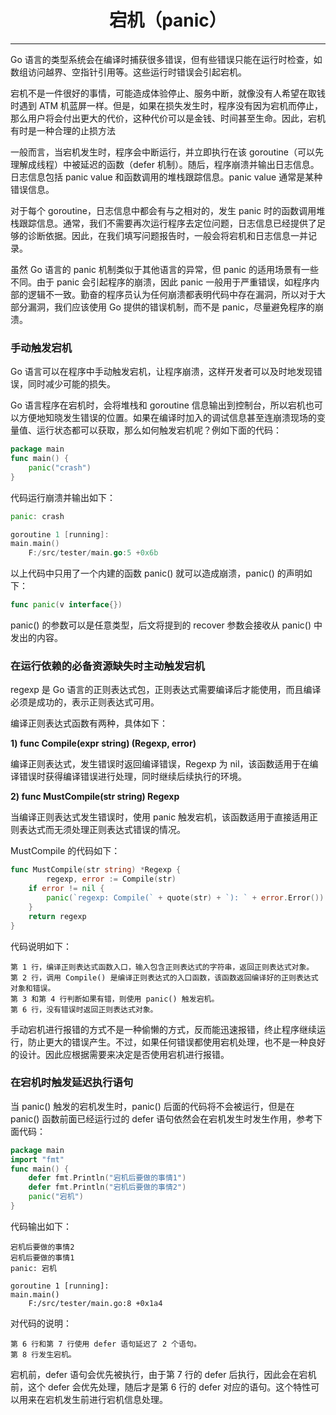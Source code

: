 <center><h1>宕机（panic）</h1></center>

---

Go 语言的类型系统会在编译时捕获很多错误，但有些错误只能在运行时检查，如数组访问越界、空指针引用等。这些运行时错误会引起宕机。

宕机不是一件很好的事情，可能造成体验停止、服务中断，就像没有人希望在取钱时遇到 ATM 机蓝屏一样。但是，如果在损失发生时，程序没有因为宕机而停止，那么用户将会付出更大的代价，这种代价可以是金钱、时间甚至生命。因此，宕机有时是一种合理的止损方法

一般而言，当宕机发生时，程序会中断运行，并立即执行在该 goroutine（可以先理解成线程）中被延迟的函数（defer 机制）。随后，程序崩溃并输出日志信息。日志信息包括 panic value 和函数调用的堆栈跟踪信息。panic value 通常是某种错误信息。

对于每个 goroutine，日志信息中都会有与之相对的，发生 panic 时的函数调用堆栈跟踪信息。通常，我们不需要再次运行程序去定位问题，日志信息已经提供了足够的诊断依据。因此，在我们填写问题报告时，一般会将宕机和日志信息一并记录。

虽然 Go 语言的 panic 机制类似于其他语言的异常，但 panic 的适用场景有一些不同。由于 panic 会引起程序的崩溃，因此 panic 一般用于严重错误，如程序内部的逻辑不一致。勤奋的程序员认为任何崩溃都表明代码中存在漏洞，所以对于大部分漏洞，我们应该使用 Go 提供的错误机制，而不是 panic，尽量避免程序的崩溃。

### 手动触发宕机

Go 语言可以在程序中手动触发宕机，让程序崩溃，这样开发者可以及时地发现错误，同时减少可能的损失。

Go 语言程序在宕机时，会将堆栈和 goroutine 信息输出到控制台，所以宕机也可以方便地知晓发生错误的位置。如果在编译时加入的调试信息甚至连崩溃现场的变量值、运行状态都可以获取，那么如何触发宕机呢？例如下面的代码：

```go
package main
func main() {
    panic("crash")
}
```

代码运行崩溃并输出如下：

```go
panic: crash

goroutine 1 [running]:
main.main()
    F:/src/tester/main.go:5 +0x6b
```

以上代码中只用了一个内建的函数 panic() 就可以造成崩溃，panic() 的声明如下：

```go
func panic(v interface{})
```

panic() 的参数可以是任意类型，后文将提到的 recover 参数会接收从 panic() 中发出的内容。

### 在运行依赖的必备资源缺失时主动触发宕机

regexp 是 Go 语言的正则表达式包，正则表达式需要编译后才能使用，而且编译必须是成功的，表示正则表达式可用。

编译正则表达式函数有两种，具体如下：

**1) func Compile(expr string) (Regexp, error)**

编译正则表达式，发生错误时返回编译错误，Regexp 为 nil，该函数适用于在编译错误时获得编译错误进行处理，同时继续后续执行的环境。

**2) func MustCompile(str string) Regexp**

当编译正则表达式发生错误时，使用 panic 触发宕机，该函数适用于直接适用正则表达式而无须处理正则表达式错误的情况。

MustCompile 的代码如下：

```go
func MustCompile(str string) *Regexp {
        regexp, error := Compile(str)
    if error != nil {
        panic(`regexp: Compile(` + quote(str) + `): ` + error.Error())
    }
    return regexp
}
```

代码说明如下：

```
第 1 行，编译正则表达式函数入口，输入包含正则表达式的字符串，返回正则表达式对象。
第 2 行，调用 Compile() 是编译正则表达式的入口函数，该函数返回编译好的正则表达式对象和错误。
第 3 和第 4 行判断如果有错，则使用 panic() 触发宕机。
第 6 行，没有错误时返回正则表达式对象。
```

手动宕机进行报错的方式不是一种偷懒的方式，反而能迅速报错，终止程序继续运行，防止更大的错误产生。不过，如果任何错误都使用宕机处理，也不是一种良好的设计。因此应根据需要来决定是否使用宕机进行报错。

### 在宕机时触发延迟执行语句

当 panic() 触发的宕机发生时，panic() 后面的代码将不会被运行，但是在 panic() 函数前面已经运行过的 defer 语句依然会在宕机发生时发生作用，参考下面代码：

```go
package main
import "fmt"
func main() {
    defer fmt.Println("宕机后要做的事情1")
    defer fmt.Println("宕机后要做的事情2")
    panic("宕机")
}
```

代码输出如下：

```
宕机后要做的事情2
宕机后要做的事情1
panic: 宕机

goroutine 1 [running]:
main.main()
    F:/src/tester/main.go:8 +0x1a4
```

对代码的说明：

```
第 6 行和第 7 行使用 defer 语句延迟了 2 个语句。
第 8 行发生宕机。
```

宕机前，defer 语句会优先被执行，由于第 7 行的 defer 后执行，因此会在宕机前，这个 defer 会优先处理，随后才是第 6 行的 defer 对应的语句。这个特性可以用来在宕机发生前进行宕机信息处理。

